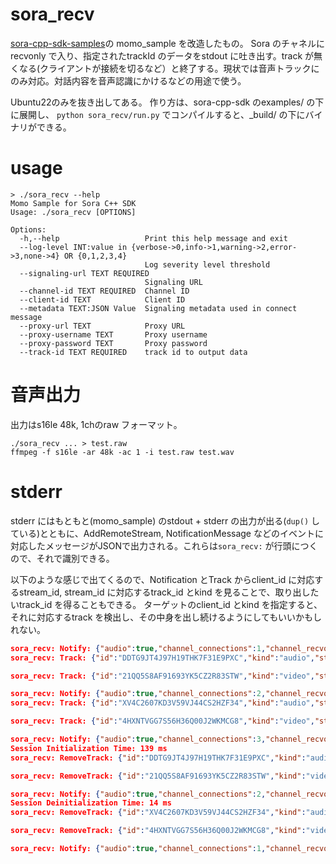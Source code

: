 # sora_recv

[sora-cpp-sdk-samples](https://github.com/shiguredo/sora-cpp-sdk-samples)の
momo_sample を改造したもの。
Sora のチャネルにrecvonly で入り、指定されたtrackId のデータをstdout に吐き出す。track が無くなる(クライアントが接続を切るなど）と終了する。現状では音声トラックにのみ対応。対話内容を音声認識にかけるなどの用途で使う。

Ubuntu22のみを抜き出してある。
作り方は、sora-cpp-sdk のexamples/ の下に展開し、
`python sora_recv/run.py` でコンパイルすると、_build/ の下にバイナリができる。

# usage

```
> ./sora_recv --help
Momo Sample for Sora C++ SDK
Usage: ./sora_recv [OPTIONS]

Options:
  -h,--help                   Print this help message and exit
  --log-level INT:value in {verbose->0,info->1,warning->2,error->3,none->4} OR {0,1,2,3,4}
                              Log severity level threshold
  --signaling-url TEXT REQUIRED
                              Signaling URL
  --channel-id TEXT REQUIRED  Channel ID
  --client-id TEXT            Client ID
  --metadata TEXT:JSON Value  Signaling metadata used in connect message
  --proxy-url TEXT            Proxy URL
  --proxy-username TEXT       Proxy username
  --proxy-password TEXT       Proxy password
  --track-id TEXT REQUIRED    track id to output data
```


# 音声出力

出力はs16le 48k, 1chのraw フォーマット。
```
./sora_recv ... > test.raw
ffmpeg -f s16le -ar 48k -ac 1 -i test.raw test.wav
```

# stderr

stderr にはもともと(momo_sample) のstdout + stderr の出力が出る(`dup()` している)とともに、AddRemoteStream, NotificationMessage などのイベントに対応したメッセージがJSONで出力される。これらは`sora_recv:` が行頭につくので、それで識別できる。

以下のような感じで出てくるので、Notification とTrack からclient_id に対応するstream_id, stream_id に対応するtrack_id とkind を見ることで、取り出したいtrack_id を得ることもできる。
ターゲットのclient_id とkind を指定すると、それに対応するtrack を検出し、その中身を出し続けるようにしてもいいかもしれない。

```json
sora_recv: Notify: {"audio":true,"channel_connections":1,"channel_recvonly_connections":1,"channel_sendonly_connections":0,"channel_sendrecv_connections":0,"client_id":"0RNTMZSXJX4K52H4HMS85BB85M","connection_id":"0RNTMZSXJX4K52H4HMS85BB85M","data":[],"event_type":"connection.created","minutes":0,"role":"recvonly","session_id":"EB3A4ER59H6K53KJSVVG2Z4G74","turn_transport_type":"udp","type":"notify","video":true}
sora_recv: Track: {"id":"DDTG9JT4J97H19THK7F31E9PXC","kind":"audio","streams":["EWFHYP453X6KDFBJGWNGYRZPMM"]}

sora_recv: Track: {"id":"21QQ5S8AF91693YK5CZ2R83STW","kind":"video","streams":["EWFHYP453X6KDFBJGWNGYRZPMM"]}

sora_recv: Notify: {"audio":true,"channel_connections":2,"channel_recvonly_connections":1,"channel_sendonly_connections":0,"channel_sendrecv_connections":1,"client_id":"CLIENT2","connection_id":"EWFHYP453X6KDFBJGWNGYRZPMM","event_type":"connection.created","minutes":0,"role":"sendrecv","session_id":"EB3A4ER59H6K53KJSVVG2Z4G74","turn_transport_type":"udp","type":"notify","video":true}
sora_recv: Track: {"id":"XV4C2607KD3V59VJ44CS2HZF34","kind":"audio","streams":["52YYX8NKSS2D59A27DF526A3R0"]}

sora_recv: Track: {"id":"4HXNTVGG7S56H36Q00J2WKMCG8","kind":"video","streams":["52YYX8NKSS2D59A27DF526A3R0"]}

sora_recv: Notify: {"audio":true,"channel_connections":3,"channel_recvonly_connections":1,"channel_sendonly_connections":0,"channel_sendrecv_connections":2,"client_id":"CLIENT1","connection_id":"52YYX8NKSS2D59A27DF526A3R0","event_type":"connection.created","minutes":0,"role":"sendrecv","session_id":"EB3A4ER59H6K53KJSVVG2Z4G74","turn_transport_type":"udp","type":"notify","video":true}
Session Initialization Time: 139 ms
sora_recv: RemoveTrack: {"id":"DDTG9JT4J97H19THK7F31E9PXC","kind":"audio","streams":""}

sora_recv: RemoveTrack: {"id":"21QQ5S8AF91693YK5CZ2R83STW","kind":"video","streams":""}

sora_recv: Notify: {"audio":true,"channel_connections":2,"channel_recvonly_connections":1,"channel_sendonly_connections":0,"channel_sendrecv_connections":1,"client_id":"CLIENT2","connection_id":"EWFHYP453X6KDFBJGWNGYRZPMM","event_type":"connection.destroyed","minutes":0,"role":"sendrecv","session_id":"EB3A4ER59H6K53KJSVVG2Z4G74","turn_transport_type":"udp","type":"notify","video":true}
Session Deinitialization Time: 14 ms
sora_recv: RemoveTrack: {"id":"XV4C2607KD3V59VJ44CS2HZF34","kind":"audio","streams":""}

sora_recv: RemoveTrack: {"id":"4HXNTVGG7S56H36Q00J2WKMCG8","kind":"video","streams":""}

sora_recv: Notify: {"audio":true,"channel_connections":1,"channel_recvonly_connections":1,"channel_sendonly_connections":0,"channel_sendrecv_connections":0,"client_id":"CLIENT1","connection_id":"52YYX8NKSS2D59A27DF526A3R0","event_type":"connection.destroyed","minutes":0,"role":"sendrecv","session_id":"EB3A4ER59H6K53KJSVVG2Z4G74","turn_transport_type":"udp","type":"notify","video":true}
```

